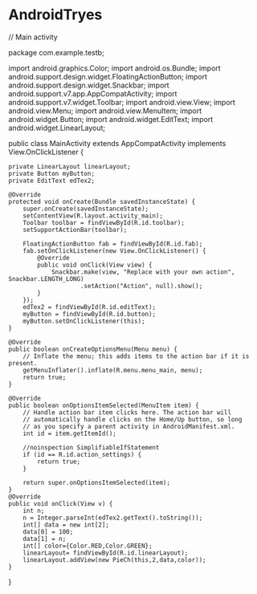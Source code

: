 # AndroidTryes

// Main activity


package com.example.testb;

import android.graphics.Color;
import android.os.Bundle;
import android.support.design.widget.FloatingActionButton;
import android.support.design.widget.Snackbar;
import android.support.v7.app.AppCompatActivity;
import android.support.v7.widget.Toolbar;
import android.view.View;
import android.view.Menu;
import android.view.MenuItem;
import android.widget.Button;
import android.widget.EditText;
import android.widget.LinearLayout;

public class MainActivity extends AppCompatActivity implements View.OnClickListener {

    private LinearLayout linearLayout;
    private Button myButton;
    private EditText edTex2;

    @Override
    protected void onCreate(Bundle savedInstanceState) {
        super.onCreate(savedInstanceState);
        setContentView(R.layout.activity_main);
        Toolbar toolbar = findViewById(R.id.toolbar);
        setSupportActionBar(toolbar);

        FloatingActionButton fab = findViewById(R.id.fab);
        fab.setOnClickListener(new View.OnClickListener() {
            @Override
            public void onClick(View view) {
                Snackbar.make(view, "Replace with your own action", Snackbar.LENGTH_LONG)
                        .setAction("Action", null).show();
            }
        });
        edTex2 = findViewById(R.id.editText);
        myButton = findViewById(R.id.button);
        myButton.setOnClickListener(this);
    }

    @Override
    public boolean onCreateOptionsMenu(Menu menu) {
        // Inflate the menu; this adds items to the action bar if it is present.
        getMenuInflater().inflate(R.menu.menu_main, menu);
        return true;
    }

    @Override
    public boolean onOptionsItemSelected(MenuItem item) {
        // Handle action bar item clicks here. The action bar will
        // automatically handle clicks on the Home/Up button, so long
        // as you specify a parent activity in AndroidManifest.xml.
        int id = item.getItemId();

        //noinspection SimplifiableIfStatement
        if (id == R.id.action_settings) {
            return true;
        }

        return super.onOptionsItemSelected(item);
    }
    @Override
    public void onClick(View v) {
        int n;
        n = Integer.parseInt(edTex2.getText().toString());
        int[] data = new int[2];
        data[0] = 100;
        data[1] = n;
        int[] color={Color.RED,Color.GREEN};
        linearLayout= findViewById(R.id.linearLayout);
        linearLayout.addView(new PieCh(this,2,data,color));
    }
}
